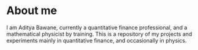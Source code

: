 # About me
I am Aditya Bawane, currently a quantitative finance professional, and a mathematical physicist by training. This is a repository of my projects and experiments mainly in quantitative finance, and occasionally in physics.
<!--
**AdityaB23/AdityaB23** is a ✨ _special_ ✨ repository because its `README.md` (this file) appears on your GitHub profile.

Here are some ideas to get you started:

- 🔭 I’m currently working on ...
- 🌱 I’m currently learning ...
- 👯 I’m looking to collaborate on ...
- 🤔 I’m looking for help with ...
- 💬 Ask me about ...
- 📫 How to reach me: ...
- 😄 Pronouns: ...
- ⚡ Fun fact: ...
-->
